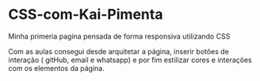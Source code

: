 # CSS-com-Kai-Pimenta
Minha primeria pagina pensada de forma responsiva utilizando CSS

Com as aulas consegui desde arquitetar a página, inserir botões de interação ( gitHub, email e whatsapp) e por fim estilizar cores e interações com os elementos da página.
